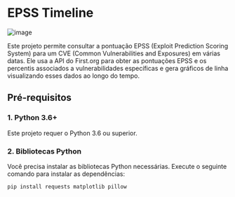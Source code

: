 # EPSS Timeline 
![image](https://github.com/user-attachments/assets/f56cc3b3-c2fc-4f43-8b84-939585ef0d34)

Este projeto permite consultar a pontuação EPSS (Exploit Prediction Scoring System) para um CVE (Common Vulnerabilities and Exposures) em várias datas. Ele usa a API do First.org para obter as pontuações EPSS e os percentis associados a vulnerabilidades específicas e gera gráficos de linha visualizando esses dados ao longo do tempo.

## Pré-requisitos

### 1. Python 3.6+

Este projeto requer o Python 3.6 ou superior.

### 2. Bibliotecas Python

Você precisa instalar as bibliotecas Python necessárias. Execute o seguinte comando para instalar as dependências:

```bash
pip install requests matplotlib pillow

